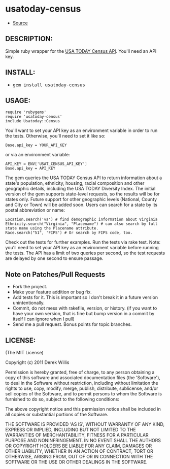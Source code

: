# usatoday-census


* [Source](http://github.com/dwillis/usatoday-census)

## DESCRIPTION:

Simple ruby wrapper for the [USA TODAY Census API](http://developer.usatoday.com/docs/read/Census). You'll need an API key.

## INSTALL:

* <tt>gem install usatoday-census</tt>

## USAGE:

    require 'rubygems'
    require 'usatoday-census'
    include Usatoday::Census

You'll want to set your API key as an environment variable in order to run the tests. Otherwise, you'll need to set it like so:

    Base.api_key = YOUR_API_KEY
  
or via an environment variable:

    API_KEY = ENV['USAT_CENSUS_API_KEY']
    Base.api_key = API_KEY
  
The gem queries the USA TODAY Census API to return information about a state's population, ethnicity, housing, racial composition and other geographic details, including the USA TODAY Diversity Index. The initial version of the gem supports state-level requests, so the results will be for states only. Future support for other geographic levels (National, County and City or Town) will be added soon. Users can search for a state by its postal abbreviation or name:

    Location.search('va') # find demographic information about Virginia
    Ethnicity.search("Virginia", "Placename") # can also search by full state name using the Placename attribute.
    Race.search("51", 'FIPS') # Or search by FIPS code, too.

Check out the tests for further examples. Run the tests via rake test. Note: you'll need to set your API key as an environment variable before running the tests. The API has a limit of two queries per second, so the test requests are delayed by one second to ensure passage.

## Note on Patches/Pull Requests

* Fork the project.
* Make your feature addition or bug fix.
* Add tests for it. This is important so I don't break it in a
  future version unintentionally.
* Commit, do not mess with rakefile, version, or history.
  (if you want to have your own version, that is fine but bump version in a commit by itself I can ignore when I pull)
* Send me a pull request. Bonus points for topic branches.

## LICENSE:

(The MIT License)

Copyright (c) 2011 Derek Willis

Permission is hereby granted, free of charge, to any person obtaining
a copy of this software and associated documentation files (the
'Software'), to deal in the Software without restriction, including
without limitation the rights to use, copy, modify, merge, publish,
distribute, sublicense, and/or sell copies of the Software, and to
permit persons to whom the Software is furnished to do so, subject to
the following conditions:

The above copyright notice and this permission notice shall be
included in all copies or substantial portions of the Software.

THE SOFTWARE IS PROVIDED 'AS IS', WITHOUT WARRANTY OF ANY KIND,
EXPRESS OR IMPLIED, INCLUDING BUT NOT LIMITED TO THE WARRANTIES OF
MERCHANTABILITY, FITNESS FOR A PARTICULAR PURPOSE AND NONINFRINGEMENT.
IN NO EVENT SHALL THE AUTHORS OR COPYRIGHT HOLDERS BE LIABLE FOR ANY
CLAIM, DAMAGES OR OTHER LIABILITY, WHETHER IN AN ACTION OF CONTRACT,
TORT OR OTHERWISE, ARISING FROM, OUT OF OR IN CONNECTION WITH THE
SOFTWARE OR THE USE OR OTHER DEALINGS IN THE SOFTWARE.